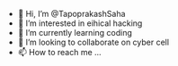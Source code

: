 - 👋 Hi, I’m @TapoprakashSaha
- 👀 I’m interested in eihical hacking
- 🌱 I’m currently learning coding
- 💞️ I’m looking to collaborate on cyber cell
- 📫 How to reach me ...

<!---
TapoprakashSaha/TapoprakashSaha is a ✨ special ✨ repository because its `README.md` (this file) appears on your GitHub profile.
You can click the Preview link to take a look at your changes.
--->
